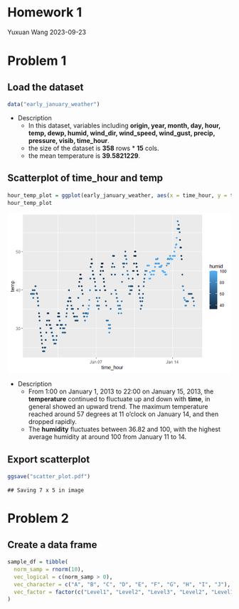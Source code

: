 Homework 1
================
Yuxuan Wang
2023-09-23

# Problem 1

## Load the dataset

``` r
data("early_january_weather")
```

- Description
  - In this dataset, variables including **origin, year, month, day,
    hour, temp, dewp, humid, wind_dir, wind_speed, wind_gust, precip,
    pressure, visib, time_hour**.
  - the size of the dataset is **358** rows \* **15** cols.
  - the mean temperature is **39.5821229**.

## Scatterplot of time_hour and temp

``` r
hour_temp_plot = ggplot(early_january_weather, aes(x = time_hour, y = temp, color = humid)) + geom_point()
hour_temp_plot
```

![](p8105_hw1_yw3995_files/figure-gfm/unnamed-chunk-2-1.png)<!-- -->

- Description
  - From 1:00 on January 1, 2013 to 22:00 on January 15, 2013, the
    **temperature** continued to fluctuate up and down with **time**, in
    general showed an upward trend. The maximum temperature reached
    around 57 degrees at 11 o’clock on January 14, and then dropped
    rapidly.
  - The **humidity** fluctuates between 36.82 and 100, with the highest
    average humidity at around 100 from January 11 to 14.

## Export scatterplot

``` r
ggsave("scatter_plot.pdf")
```

    ## Saving 7 x 5 in image

# Problem 2

## Create a data frame

``` r
sample_df = tibble(
  norm_samp = rnorm(10),
  vec_logical = c(norm_samp > 0),
  vec_character = c("A", "B", "C", "D", "E", "F", "G", "H", "I", "J"),
  vec_factor = factor(c("Level1", "Level2", "Level3", "Level2", "Level1", "Level2", "Level3", "Level1", "Level3", "Level1"))
)
```
